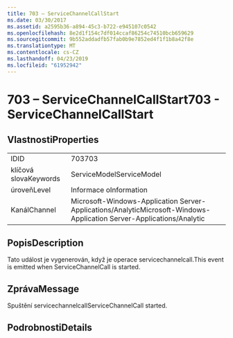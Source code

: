 ```yaml
---
title: 703 – ServiceChannelCallStart
ms.date: 03/30/2017
ms.assetid: a2595b36-a894-45c3-b722-e945107c0542
ms.openlocfilehash: 8e2d1f154c7df014ccaf86254c74510bcb659629
ms.sourcegitcommit: 9b552addadfb57fab0b9e7852ed4f1f1b8a42f8e
ms.translationtype: MT
ms.contentlocale: cs-CZ
ms.lasthandoff: 04/23/2019
ms.locfileid: "61952942"
---
```

# <a name="703---servicechannelcallstart"></a><span data-ttu-id="c6583-102">703 – ServiceChannelCallStart</span><span class="sxs-lookup"><span data-stu-id="c6583-102">703 - ServiceChannelCallStart</span></span>
## <a name="properties"></a><span data-ttu-id="c6583-103">Vlastnosti</span><span class="sxs-lookup"><span data-stu-id="c6583-103">Properties</span></span>  
  
|||  
|-|-|  
|<span data-ttu-id="c6583-104">ID</span><span class="sxs-lookup"><span data-stu-id="c6583-104">ID</span></span>|<span data-ttu-id="c6583-105">703</span><span class="sxs-lookup"><span data-stu-id="c6583-105">703</span></span>|  
|<span data-ttu-id="c6583-106">klíčová slova</span><span class="sxs-lookup"><span data-stu-id="c6583-106">Keywords</span></span>|<span data-ttu-id="c6583-107">ServiceModel</span><span class="sxs-lookup"><span data-stu-id="c6583-107">ServiceModel</span></span>|  
|<span data-ttu-id="c6583-108">úroveň</span><span class="sxs-lookup"><span data-stu-id="c6583-108">Level</span></span>|<span data-ttu-id="c6583-109">Informace o</span><span class="sxs-lookup"><span data-stu-id="c6583-109">Information</span></span>|  
|<span data-ttu-id="c6583-110">Kanál</span><span class="sxs-lookup"><span data-stu-id="c6583-110">Channel</span></span>|<span data-ttu-id="c6583-111">Microsoft-Windows-Application Server-Applications/Analytic</span><span class="sxs-lookup"><span data-stu-id="c6583-111">Microsoft-Windows-Application Server-Applications/Analytic</span></span>|  
  
## <a name="description"></a><span data-ttu-id="c6583-112">Popis</span><span class="sxs-lookup"><span data-stu-id="c6583-112">Description</span></span>  
 <span data-ttu-id="c6583-113">Tato událost je vygenerován, když je operace servicechannelcall.</span><span class="sxs-lookup"><span data-stu-id="c6583-113">This event is emitted when ServiceChannelCall is started.</span></span>  
  
## <a name="message"></a><span data-ttu-id="c6583-114">Zpráva</span><span class="sxs-lookup"><span data-stu-id="c6583-114">Message</span></span>  
 <span data-ttu-id="c6583-115">Spuštění servicechannelcall</span><span class="sxs-lookup"><span data-stu-id="c6583-115">ServiceChannelCall started.</span></span>  
  
## <a name="details"></a><span data-ttu-id="c6583-116">Podrobnosti</span><span class="sxs-lookup"><span data-stu-id="c6583-116">Details</span></span>
